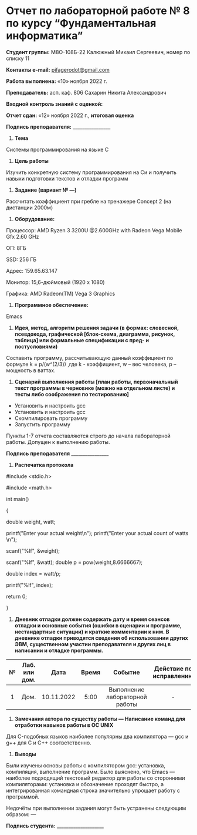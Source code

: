 ﻿# **Отчет по лабораторной работе № 8 по курсу “Фундаментальная информатика”**

**Студент группы:** М8О-108Б-22 Калюжный Михаил Сергеевич, номер по списку 11

**Контакты e-mail:** <pifagerodot@gmail.com>

**Работа выполнена:** «10» ноября 2022 г.

**Преподаватель:** асп. каф. 806 Сахарин Никита Александрович

**Входной контроль знаний с оценкой:** 

**Отчет сдан:** «12» ноября 2022 г., **итоговая оценка** 

**Подпись преподавателя:** \_\_\_\_\_\_\_\_\_\_\_\_\_\_\_\_

1. **Тема**

Системы программирования на языке C

1. **Цель работы**

Изучить конкретную систему программирования на Си и получить навыки подготовки текстов и отладки программ

1. **Задание (вариант № —)**

Рассчитать коэффициент при гребле на тренажере Concept 2 (на дистанции 2000м)

1. **Оборудование:**

Процессор: AMD Ryzen 3 3200U @2.600GHz with Radeon Vega Mobile Gfx 2.60 GHz

ОП: 8ГБ

SSD: 256 ГБ

Адрес: 159.65.63.147

Монитор: 15,6-дюймовый (1920 x 1080)

Графика: AMD Radeon(TM) Vega 3 Graphics

1. **Программное обеспечение:**

Emacs

1. **Идея, метод, алгоритм решения задачи (в формах: словесной, псевдокода, графической [блок-схема, диаграмма, рисунок, таблица] или формальные спецификации с пред- и постусловиями)**

Составить программу, рассчитывающую данный коэффициент по формуле k = p/(w^(2/3)) ,где k - коэффициент, w – вес человека, p – мощность в ваттах.

1. **Сценарий выполнения работы [план работы, первоначальный текст программы в черновике (можно на отдельном листе) и тесты либо соображения по тестированию]**
- Установить и настроить gcc
- Установить и настроить gcc
- Скомпилировать программу
- Запустить программу

Пункты 1-7 отчета составляются строго до начала лабораторной работы. Допущен к выполнению работы.

**Подпись преподавателя** \_\_\_\_\_\_\_\_\_\_\_\_\_\_\_\_

1. **Распечатка протокола**

#include <stdio.h>

#include <math.h>

int main()

{

double weight, watt;

printf("Enter your actual weight\n"); printf("Enter your actual count of watts \n");

scanf("%lf", &weight);

scanf("%lf", &watt); double p = pow(weight,8.6666667);

double index = watt/p;

printf("%lf", index);

return 0;

}

1. **Дневник отладки должен содержать дату и время сеансов отладки и основные события (ошибки в сценарии и программе, нестандартные ситуации) и краткие комментарии к ним. В дневнике отладки приводятся сведения об использовании других ЭВМ, существенном участии преподавателя и других лиц в написании и отладке программы.**

|№|Лаб. или дом.|Дата|Время|Событие|Действие по исправлению|Примечания|
| :-: | :-: | :-: | :-: | :-: | :-: | :-: |
|1|Дом.|10.11.2022|5:00|Выполнение лабораторной работы|-|-|

1. **Замечания автора по существу работы — Написание команд для отработки навыков работы в ОС UNIX**

Для C-подобных языков наиболее популярны два компилятора — gcc и g++ для C и C++ соответственно.

1. **Выводы**

Были изучены основы работы с компилятором gcc: установка, компиляция, выполнение программ. Было выяснено, что Emacs — наиболее подходящий текстовый редактор для работы со сторонними компиляторами: установка и обозначение проходят быстро, а интегрированная командная строка значительно упрощает работу с программой.

Недочёты при выполнении задания могут быть устранены следующим образом: —

**Подпись студента:** \_\_\_\_\_\_\_\_\_\_\_\_\_\_\_\_\_\_\_\_

